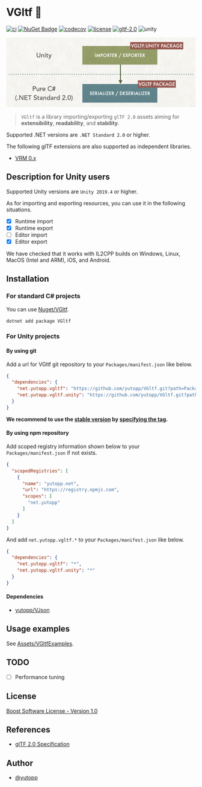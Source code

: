 # VGltf 🗿

[![ci](https://github.com/yutopp/VGltf/actions/workflows/ci.yml/badge.svg)](https://github.com/yutopp/VGltf/actions/workflows/ci.yml)
[![NuGet Badge](https://buildstats.info/nuget/vgltf)](https://www.nuget.org/packages/VGltf/)
[![codecov](https://codecov.io/gh/yutopp/VGltf/branch/master/graph/badge.svg)](https://codecov.io/gh/yutopp/VGltf)
[![license](https://img.shields.io/github/license/yutopp/VGltf.svg)](https://github.com/yutopp/VGltf/blob/master/LICENSE_1_0.txt)
[![gltf-2.0](https://camo.githubusercontent.com/4a2bc1263a5da1ed3190e23186521ffd9a2d51b0/68747470733a2f2f696d672e736869656c64732e696f2f62616467652f676c54462d32253245302d677265656e2e7376673f7374796c653d666c6174)](https://github.com/KhronosGroup/glTF/tree/master/specification/2.0)
![unity](https://img.shields.io/badge/unity-2019.4%2B-blue.svg)

![layer](/docs/layer.png)

> `VGltf` is a library importing/exporting `glTF 2.0` assets aiming for **extensibility**, **readability**, and **stability**.

Supported .NET versions are `.NET Standard 2.0` or higher.

The following glTF extensions are also supported as independent libraries.

- [VRM 0.x](https://github.com/vrm-c/vrm-specification)

## Description for Unity users

Supported Unity versions are `Unity 2019.4` or higher.

As for importing and exporting resources, you can use it in the following situations.

- [x] Runtime import
- [x] Runtime export
- [ ] Editor import
- [x] Editor export

We have checked that it works with IL2CPP builds on Windows, Linux, MacOS (Intel and ARM), iOS, and Android.

## Installation

### For standard C# projects

You can use [Nuget/VGltf](https://www.nuget.org/packages/VGltf/).

```bash
dotnet add package VGltf
```

### For Unity projects

#### By using git

Add a url for VGltf git repository to your `Packages/manifest.json` like below.

```json
{
  "dependencies": {
    "net.yutopp.vgltf": "https://github.com/yutopp/VGltf.git?path=Packages/net.yutopp.vgltf",
    "net.yutopp.vgltf.unity": "https://github.com/yutopp/VGltf.git?path=Packages/net.yutopp.vgltf.unity"
  }
}
```

**We recommend to use the [stable version](https://github.com/yutopp/VGltf/tags) by [specifying the tag](https://docs.unity3d.com/2019.4/Documentation/Manual/upm-git.html#revision).**

#### By using npm repository

Add scoped registry information shown below to your `Packages/manifest.json` if not exists.

```json
{
  "scopedRegistries": [
    {
      "name": "yutopp.net",
      "url": "https://registry.npmjs.com",
      "scopes": [
        "net.yutopp"
      ]
    }
  ]
}
```

And add `net.yutopp.vgltf.*` to your `Packages/manifest.json` like below.

```json
{
  "dependencies": {
    "net.yutopp.vgltf": "*",
    "net.yutopp.vgltf.unity": "*"
  }
}
```

#### Dependencies

- [yutopp/VJson](https://github.com/yutopp/VJson)

## Usage examples

See [Assets/VGltfExamples](./Assets/VGltfExamples).

## TODO

- [ ] Performance tuning

## License

[Boost Software License - Version 1.0](./LICENSE_1_0.txt)

## References

- [glTF 2.0 Specification](https://github.com/KhronosGroup/glTF/tree/master/specification/2.0)

## Author

- [@yutopp](https://github.com/yutopp)
